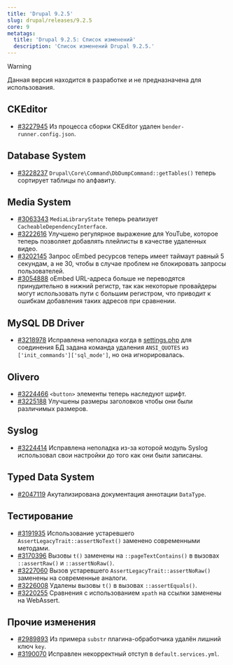 ```yaml
---
title: 'Drupal 9.2.5'
slug: drupal/releases/9.2.5
core: 9
metatags:
  title: 'Drupal 9.2.5: Список изменений'
  description: 'Список изменений Drupal 9.2.5.'
---
```


> [!WARNING]
> Данная версия находится в разработке и не предназначена для использования.

## CKEditor

* [#3227945](https://www.drupal.org/node/3227945) Из процесса сборки CKEditor удален `bender-runner.config.json`.

## Database System

* [#3228237](https://www.drupal.org/node/3228237) `Drupal\Core\Command\DbDumpCommand::getTables()` теперь сортирует таблицы по алфавиту.

## Media System

* [#3063343](https://www.drupal.org/node/3063343) `MediaLibraryState` теперь реализует `CacheableDependencyInterface`.
* [#3222616](https://www.drupal.org/node/3222616) Улучшено регулярное выражение для YouTube, которое теперь позволяет добавлять плейлисты в качестве удаленных видео.
* [#3202145](https://www.drupal.org/node/3202145) Запрос oEmbed ресурсов теперь имеет таймаут равный 5 секундам, а не 30, чтобы в случае проблем не блокировать запросы пользователей.
* [#3054888](https://www.drupal.org/node/3054888) oEmbed URL-адреса больше не переводятся принудительно в нижний регистр, так как некоторые провайдеры могут использовать пути с большим регистром, что приводит к ошибкам добавления таких адресов при сравнении.

## MySQL DB Driver

* [#3218978](https://www.drupal.org/node/3218978) Исправлена неполадка когда в [settings.php](../../../../9/settings-php/index.md) для соединения БД задана команда удаления `ANSI_QUOTES` из `['init_commands']['sql_mode']`, но она игнорировалась.

## Olivero

* [#3224466](https://www.drupal.org/node/3224466) `<button>` элементы теперь наследуют шрифт.
* [#3225188](https://www.drupal.org/node/3225188) Улучшены размеры заголовков чтобы они были различимых размеров.

## Syslog

* [#3224414](https://www.drupal.org/node/3224414) Исправлена неполадка из-за которой модуль Syslog использовал свои настройки до того как они были записаны.

## Typed Data System

* [#2047119](https://www.drupal.org/node/2047119) Акутализирована документация аннотации `DataType`.

## Тестирование

* [#3191935](https://www.drupal.org/node/3191935) Использование устаревшего `AssertLegacyTrait::assertNoText()` заменено современными методами.
* [#3170396](https://www.drupal.org/node/3170396) Вызовы `t()` заменены на `::pageTextContains()` в вызовах `::assertRaw()` и `::assertNoRaw()`.
* [#3227060](https://www.drupal.org/node/3227060) Вызов устаревшего `AssertLegacyTrait::assertNoRaw()` заменены на современные аналоги.
* [#3226008](https://www.drupal.org/node/3226008) Удалены вызовы `t()` в вызовах `::assertEquals()`.
* [#3220255](https://www.drupal.org/node/3220255) Сравнения с использованием `xpath` на ссылки заменены на WebAssert.

## Прочие изменения

* [#2989893](https://www.drupal.org/node/2989893) Из примера `substr` плагина-обработчика удалён лишний ключ `key`.
* [#3190070](https://www.drupal.org/node/3190070) Исправлен некорректный отступ в `default.services.yml`.